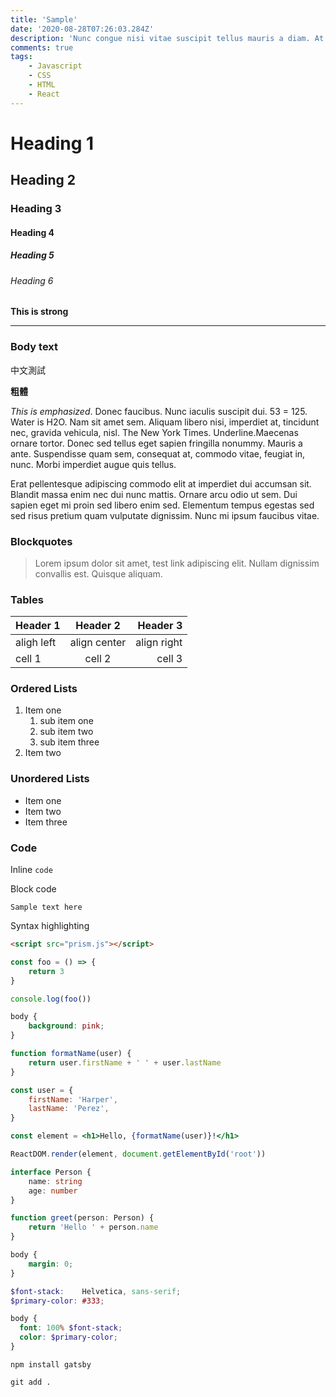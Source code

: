 ```yaml
---
title: 'Sample'
date: '2020-08-28T07:26:03.284Z'
description: 'Nunc congue nisi vitae suscipit tellus mauris a diam. At erat pellentesque adipiscing commodo elit at imperdiet.'
comments: true
tags:
    - Javascript
    - CSS
    - HTML
    - React
---
```


# Heading 1

## Heading 2

### Heading 3

#### Heading 4

##### Heading 5

###### Heading 6

**This is strong**

---

### Body text

中文測試

**粗體**

_This is emphasized_. Donec faucibus. Nunc iaculis suscipit dui. 53 = 125. Water is H2O. Nam sit amet sem. Aliquam libero nisi, imperdiet at, tincidunt nec, gravida vehicula, nisl. The New York Times. Underline.Maecenas ornare tortor. Donec sed tellus eget sapien fringilla nonummy. Mauris a ante. Suspendisse quam sem, consequat at, commodo vitae, feugiat in, nunc. Morbi imperdiet augue quis tellus.

Erat pellentesque adipiscing commodo elit at imperdiet dui accumsan sit. Blandit massa enim nec dui nunc mattis. Ornare arcu odio ut sem. Dui sapien eget mi proin sed libero enim sed. Elementum tempus egestas sed sed risus pretium quam vulputate dignissim. Nunc mi ipsum faucibus vitae.

### Blockquotes

> Lorem ipsum dolor sit amet, test link adipiscing elit. Nullam dignissim convallis est. Quisque aliquam.

### Tables

| Header 1   |   Header 2   |    Header 3 |
| :--------- | :----------: | ----------: |
| aligh left | align center | align right |
| cell 1     |    cell 2    |      cell 3 |

### Ordered Lists

1. Item one
    1. sub item one
    2. sub item two
    3. sub item three
2. Item two

### Unordered Lists

-   Item one
-   Item two
-   Item three

### Code

Inline `code`

Block code

```
Sample text here
```

Syntax highlighting

```html
<script src="prism.js"></script>
```

```js
const foo = () => {
    return 3
}

console.log(foo())
```

```css
body {
    background: pink;
}
```

```jsx
function formatName(user) {
    return user.firstName + ' ' + user.lastName
}

const user = {
    firstName: 'Harper',
    lastName: 'Perez',
}

const element = <h1>Hello, {formatName(user)}!</h1>

ReactDOM.render(element, document.getElementById('root'))
```

```ts
interface Person {
    name: string
    age: number
}

function greet(person: Person) {
    return 'Hello ' + person.name
}
```

```css
body {
    margin: 0;
}
```

```SCSS
$font-stack:    Helvetica, sans-serif;
$primary-color: #333;

body {
  font: 100% $font-stack;
  color: $primary-color;
}
```

```shell
npm install gatsby
```

```git
git add .
```
